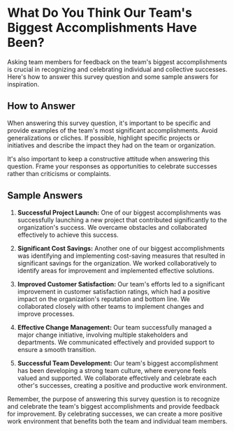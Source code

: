 What Do You Think Our Team's Biggest Accomplishments Have Been?
======================================================================================

Asking team members for feedback on the team's biggest accomplishments is crucial in recognizing and celebrating individual and collective successes. Here's how to answer this survey question and some sample answers for inspiration.

How to Answer
-------------

When answering this survey question, it's important to be specific and provide examples of the team's most significant accomplishments. Avoid generalizations or cliches. If possible, highlight specific projects or initiatives and describe the impact they had on the team or organization.

It's also important to keep a constructive attitude when answering this question. Frame your responses as opportunities to celebrate successes rather than criticisms or complaints.

Sample Answers
--------------

1. **Successful Project Launch:** One of our biggest accomplishments was successfully launching a new project that contributed significantly to the organization's success. We overcame obstacles and collaborated effectively to achieve this success.

2. **Significant Cost Savings:** Another one of our biggest accomplishments was identifying and implementing cost-saving measures that resulted in significant savings for the organization. We worked collaboratively to identify areas for improvement and implemented effective solutions.

3. **Improved Customer Satisfaction:** Our team's efforts led to a significant improvement in customer satisfaction ratings, which had a positive impact on the organization's reputation and bottom line. We collaborated closely with other teams to implement changes and improve processes.

4. **Effective Change Management:** Our team successfully managed a major change initiative, involving multiple stakeholders and departments. We communicated effectively and provided support to ensure a smooth transition.

5. **Successful Team Development:** Our team's biggest accomplishment has been developing a strong team culture, where everyone feels valued and supported. We collaborate effectively and celebrate each other's successes, creating a positive and productive work environment.

Remember, the purpose of answering this survey question is to recognize and celebrate the team's biggest accomplishments and provide feedback for improvement. By celebrating successes, we can create a more positive work environment that benefits both the team and individual team members.
